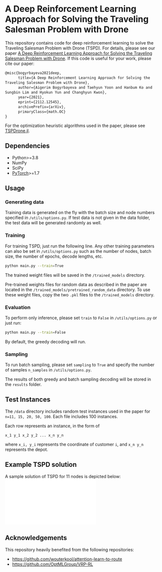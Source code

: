 # A Deep Reinforcement Learning Approach for Solving the Traveling Salesman Problem with Drone

This repository contains code for deep reinforcement learning to solve the Traveling Salesman Problem with Drone (TSPD). For details, please see our paper [A Deep Reinforcement Learning Approach for Solving the Traveling Salesman Problem with Drone](https://arxiv.org/abs/2112.12545). If this code is useful for your work, please cite our paper:

```
@misc{bogyrbayeva2021deep,
      title={A Deep Reinforcement Learning Approach for Solving the Traveling Salesman Problem with Drone}, 
      author={Aigerim Bogyrbayeva and Taehyun Yoon and Hanbum Ko and Sungbin Lim and Hyokun Yun and Changhyun Kwon},
      year={2021},
      eprint={2112.12545},
      archivePrefix={arXiv},
      primaryClass={math.OC}
}
``` 

For the optimization heuristic algorithms used in the paper, please see [TSPDrone.jl](https://github.com/chkwon/TSPDrone.jl).


## Dependencies

* Python>=3.8
* NumPy
* SciPy
* [PyTorch](http://pytorch.org/)>=1.7


## Usage

### Generating data

Training data is generated on the fly with the batch size and node numbers specified in `/utils/options.py`. If test data is not given in the data folder, the test data will be generated randomly as well.

### Training

For training TSPD, just run the following line. Any other training parameters can also be set in `/utils/options.py` such as the number of nodes, batch size, the number of epochs, decode lengths, etc. 
```bash
python main.py --train=True
```
The trained weight files will be saved in the `/trained_models` directory.

Pre-trained weights files for random data as described in the paper are located in the `/trained_models/pretrained_random_data` directory. To use these weight files, copy the two `.pkl` files to the `/trained_models` directory.


### Evaluation
 To perform only inference, please set `train` to `False` in `/utils/options.py` or just run:
```bash
python main.py --train=False
```
By default, the greedy decoding will run. 

### Sampling
To run batch sampling, please set `sampling` to `True` and specify the number of samples `n_samples` in `/utils/options.py`. 

The results of both greedy and batch sampling decoding will be stored in the `results` folder. 




## Test Instances

The `/data` directory includes random test instances used in the paper for `n=11, 15, 20, 50, 100`.
Each file includes 100 instances. 

Each row represents an instance, in the form of 
```
x_1 y_1 x_2 y_2 ... x_n y_n
```
where `x_i, y_i` represents the coordinate of customer `i`, and `x_n y_n` represents the depot.



## Example TSPD solution
A sample solution of TSPD for 11 nodes is depicted below:
![images/optimal-n11-6-2.pdf](images/optimal-n11-6-2.pdf)



## Acknowledgements
This repository heavily benefited from the following repositories:
- https://github.com/wouterkool/attention-learn-to-route
- https://github.com/OptMLGroup/VRP-RL

